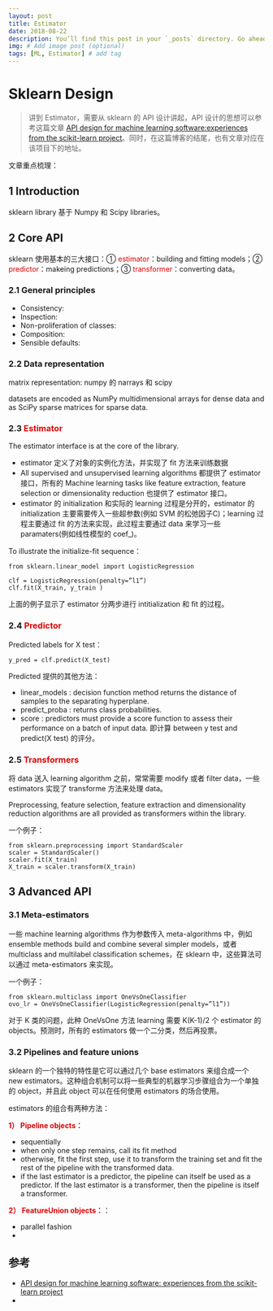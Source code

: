 ```yaml
---
layout: post
title: Estimator
date: 2018-08-22
description: You’ll find this post in your `_posts` directory. Go ahead and edit it and re-build the site to see your changes. # Add post description (optional)
img: # Add image post (optional)
tags: [ML, Estimator] # add tag
---
```

# Sklearn Design

> 讲到 Estimator，需要从 sklearn 的 API 设计讲起，API 设计的思想可以参考这篇文章 [API design for machine learning software:experiences from the scikit-learn project](https://dtai.cs.kuleuven.be/events/lml2013/papers/lml2013_api_sklearn.pdf)。同时，在这篇博客的结尾，也有文章对应在该项目下的地址。

文章重点梳理：

## 1 Introduction

sklearn library 基于 Numpy 和 Scipy libraries。

## 2 Core API

sklearn 使用基本的三大接口：① <font color="#dd0000">estimator</font>：building and fitting models；② <font color="#dd0000">predictor</font>：makeing predictions；③ <font color="#dd0000">transformer</font>：converting data。

### 2.1 __General principles__

- Consistency:
- Inspection:
- Non-proliferation of classes:
- Composition:
- Sensible defaults:

### 2.2 __Data representation__

matrix representation: numpy 的 narrays 和 scipy 

datasets are encoded as NumPy multidimensional arrays for dense data and as SciPy sparse matrices for sparse data. 

### 2.3 __<font color="#dd0000">Estimator</font>__

The estimator interface is at the core of the library.

- estimator 定义了对象的实例化方法，并实现了 fit 方法来训练数据
- All supervised and unsupervised learning algorithms 都提供了 estimator 接口，所有的 Machine learning tasks like feature extraction, feature selection or dimensionality reduction 也提供了 estimator 接口。
- estimator 的 initialization 和实际的 learning 过程是分开的，estimator 的 initialization 主要需要传入一些超参数(例如 SVM 的松弛因子C)；learning 过程主要通过 fit 的方法来实现，此过程主要通过 data 来学习一些 paramaters(例如线性模型的 coef_)。

To illustrate the initialize-fit sequence：

    from sklearn.linear_model import LogisticRegression

    clf = LogisticRegression(penalty=”l1”)
    clf.fit(X_train, y_train )

上面的例子显示了 estimator 分两步进行 intitialization 和 fit 的过程。

### 2.4 __<font color="#dd0000">Predictor</font>__

Predicted labels for X test：

    y_pred = clf.predict(X_test)

Predicted 提供的其他方法：

- linear_models : decision function method returns the distance of samples to the separating hyperplane.
- predict_proba : returns class probabilities.
- score : predictors must provide a score function to assess their performance on a batch of input data. 即计算 between y test and predict(X test) 的评分。

### 2.5 __<font color="#dd0000">Transformers</font>__

将 data 送入 learning algorithm 之前，常常需要 modify 或者 filter data，一些 estimators 实现了 transforme 方法来处理 data。

Preprocessing, feature selection, feature extraction and dimensionality reduction algorithms are all provided as transformers within the library. 

一个例子：

    from sklearn.preprocessing import StandardScaler
    scaler = StandardScaler()
    scaler.fit(X_train)
    X_train = scaler.transform(X_train)

## 3 Advanced API

### 3.1 Meta-estimators

一些 machine learning algorithms 作为参数传入 meta-algorithms 中，例如 ensemble methods build and combine several simpler models，或者 multiclass and multilabel classification schemes，在 sklearn 中，这些算法可以通过 meta-estimators 来实现。

一个例子：

    from sklearn.multiclass import OneVsOneClassifier
    ovo_lr = OneVsOneClassifier(LogisticRegression(penalty=”l1”))

对于 K 类的问题，此种 OneVsOne 方法 learning 需要 K(K-1)/2 个 estimator 的 objects。预测时，所有的 estimators 做一个二分类，然后再投票。

### 3.2 Pipelines and feature unions

sklearn 的一个独特的特性是它可以通过几个 base estimators 来组合成一个 new estimators。这种组合机制可以将一些典型的机器学习步骤组合为一个单独的 object，并且此 object 可以在任何使用 estimators 的场合使用。

estimators 的组合有两种方法：

__<font color="#dd0000">1） Pipeline objects：</font>__

- sequentially 
- when only one step remains, call its fit method
- otherwise, fit the first step, use it to transform the training set and fit the rest of the pipeline with the transformed data.
-  if the last estimator is a predictor, the pipeline can itself be used as a predictor. If the last estimator is a transformer, then the pipeline is itself a transformer.

__<font color="#dd0000">2） FeatureUnion objects：</font>__：

- parallel fashion
- 




## 参考

- [API design for machine learning software: experiences from the scikit-learn project](https://github.com/calfchen/calfchen.github.io/blob/master/paper/1309.0238v1.pdf)
- []()















